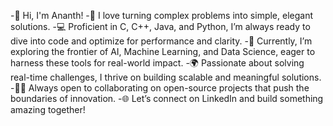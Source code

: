 -👋 Hi, I'm Ananth!
-🚀 I love turning complex problems into simple, elegant solutions.
-💻 Proficient in C, C++, Java, and Python, I’m always ready to dive into code and optimize for performance and clarity.
-🤖 Currently, I’m exploring the frontier of AI, Machine Learning, and Data Science, eager to harness these tools for real-world impact.
-🌍 Passionate about solving real-time challenges, I thrive on building scalable and meaningful solutions.
-👨‍💻 Always open to collaborating on open-source projects that push the boundaries of innovation.
-🌐 Let’s connect on LinkedIn and build something amazing together!
 
 

<!---
Ananth09 is a ✨ special ✨ repository because its `README.md` (this file) appears on your GitHub profile.
You can click the Preview link to take a look at your changes.
--->
